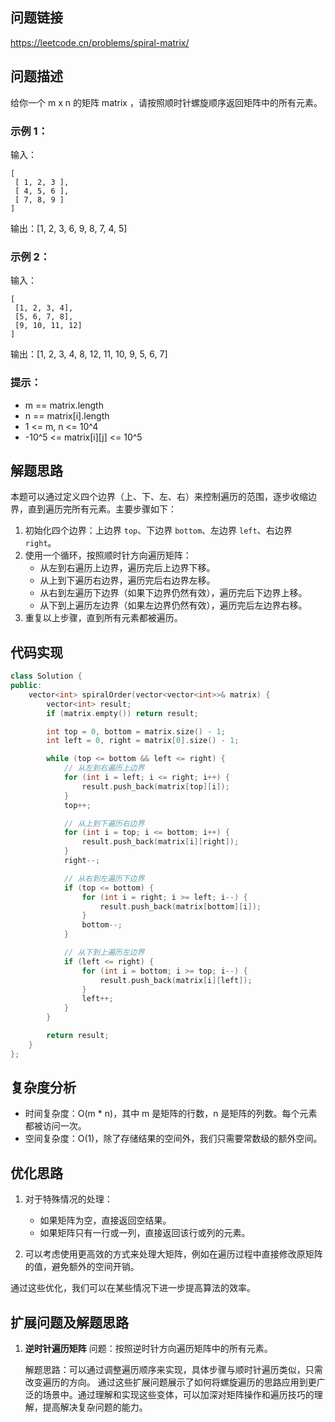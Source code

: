 ## 问题链接
https://leetcode.cn/problems/spiral-matrix/

## 问题描述
给你一个 m x n 的矩阵 matrix ，请按照顺时针螺旋顺序返回矩阵中的所有元素。

### 示例 1：

输入：
```
[
 [ 1, 2, 3 ],
 [ 4, 5, 6 ],
 [ 7, 8, 9 ]
]
```
输出：[1, 2, 3, 6, 9, 8, 7, 4, 5]

### 示例 2：

输入：
```
[
 [1, 2, 3, 4],
 [5, 6, 7, 8],
 [9, 10, 11, 12]
]
```
输出：[1, 2, 3, 4, 8, 12, 11, 10, 9, 5, 6, 7]

### 提示：

- m == matrix.length
- n == matrix[i].length
- 1 <= m, n <= 10^4
- -10^5 <= matrix[i][j] <= 10^5

## 解题思路
本题可以通过定义四个边界（上、下、左、右）来控制遍历的范围，逐步收缩边界，直到遍历完所有元素。主要步骤如下：

1. 初始化四个边界：上边界 `top`、下边界 `bottom`、左边界 `left`、右边界 `right`。
2. 使用一个循环，按照顺时针方向遍历矩阵：
   - 从左到右遍历上边界，遍历完后上边界下移。
   - 从上到下遍历右边界，遍历完后右边界左移。
   - 从右到左遍历下边界（如果下边界仍然有效），遍历完后下边界上移。
   - 从下到上遍历左边界（如果左边界仍然有效），遍历完后左边界右移。
3. 重复以上步骤，直到所有元素都被遍历。

## 代码实现
```cpp
class Solution {
public:
    vector<int> spiralOrder(vector<vector<int>>& matrix) {
        vector<int> result;
        if (matrix.empty()) return result;

        int top = 0, bottom = matrix.size() - 1;
        int left = 0, right = matrix[0].size() - 1;

        while (top <= bottom && left <= right) {
            // 从左到右遍历上边界
            for (int i = left; i <= right; i++) {
                result.push_back(matrix[top][i]);
            }
            top++;

            // 从上到下遍历右边界
            for (int i = top; i <= bottom; i++) {
                result.push_back(matrix[i][right]);
            }
            right--;

            // 从右到左遍历下边界
            if (top <= bottom) {
                for (int i = right; i >= left; i--) {
                    result.push_back(matrix[bottom][i]);
                }
                bottom--;
            }

            // 从下到上遍历左边界
            if (left <= right) {
                for (int i = bottom; i >= top; i--) {
                    result.push_back(matrix[i][left]);
                }
                left++;
            }
        }

        return result;
    }
};
```

## 复杂度分析
- 时间复杂度：O(m * n)，其中 m 是矩阵的行数，n 是矩阵的列数。每个元素都被访问一次。
- 空间复杂度：O(1)，除了存储结果的空间外，我们只需要常数级的额外空间。

## 优化思路
1. 对于特殊情况的处理：
   - 如果矩阵为空，直接返回空结果。
   - 如果矩阵只有一行或一列，直接返回该行或列的元素。

2. 可以考虑使用更高效的方式来处理大矩阵，例如在遍历过程中直接修改原矩阵的值，避免额外的空间开销。

通过这些优化，我们可以在某些情况下进一步提高算法的效率。

## 扩展问题及解题思路

1. **逆时针遍历矩阵**
   问题：按照逆时针方向遍历矩阵中的所有元素。
   
   解题思路：可以通过调整遍历顺序来实现，具体步骤与顺时针遍历类似，只需改变遍历的方向。
通过这些扩展问题展示了如何将螺旋遍历的思路应用到更广泛的场景中。通过理解和实现这些变体，可以加深对矩阵操作和遍历技巧的理解，提高解决复杂问题的能力。
